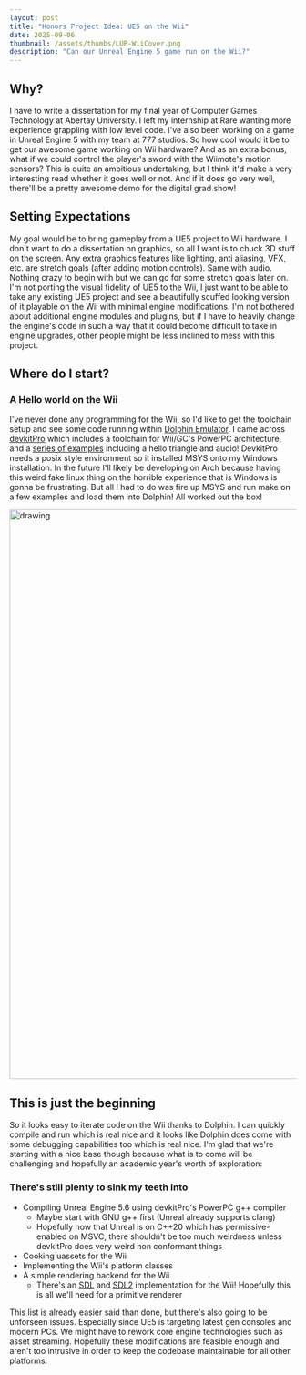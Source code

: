```yaml
---
layout: post
title: "Honors Project Idea: UE5 on the Wii"
date: 2025-09-06
thumbnail: /assets/thumbs/LUR-WiiCover.png
description: "Can our Unreal Engine 5 game run on the Wii?"
---
```


## Why?
I have to write a dissertation for my final year of Computer Games Technology at Abertay University. I left my internship at Rare wanting more experience grappling with low level code. I've also been working on a game in Unreal Engine 5 with my team at 777 studios. So how cool would it be to get our awesome game working on Wii hardware? And as an extra bonus, what if we could control the player's sword with the Wiimote's motion sensors? This is quite an ambitious undertaking, but I think it'd make a very interesting read whether it goes well or not. And if it does go very well, there'll be a pretty awesome demo for the digital grad show!

## Setting Expectations
My goal would be to bring gameplay from a UE5 project to Wii hardware. I don't want to do a dissertation on graphics, so all I want is to chuck 3D stuff on the screen. Any extra graphics features like lighting, anti aliasing, VFX, etc. are stretch goals (after adding motion controls). Same with audio. Nothing crazy to begin with but we can go for some stretch goals later on. I'm not porting the visual fidelity of UE5 to the Wii, I just want to be able to take any existing UE5 project and see a beautifully scuffed looking version of it playable on the Wii with minimal engine modifications. I'm not bothered about additional engine modules and plugins, but if I have to heavily change the engine's code in such a way that it could become difficult to take in engine upgrades, other people might be less inclined to mess with this project.

## Where do I start?

### A Hello world on the Wii
I've never done any programming for the Wii, so I'd like to get the toolchain setup and see some code running within [Dolphin Emulator](https://dolphin-emu.org). I came across [devkitPro](https://github.com/devkitPro) which includes a toolchain for Wii/GC's PowerPC architecture, and a [series of examples](https://github.com/devkitPro/wii-examples) including a hello triangle and audio! DevkitPro needs a posix style environment so it installed MSYS onto my Windows installation. In the future I'll likely be developing on Arch because having this weird fake linux thing on the horrible experience that is Windows is gonna be frustrating. But all I had to do was fire up MSYS and run make on a few examples and load them into Dolphin! All worked out the box!

<img src="../../../assets/wii_hello_triangle.png" alt="drawing" width="1000"/>

## This is just the beginning
So it looks easy to iterate code on the Wii thanks to Dolphin. I can quickly compile and run which is real nice and it looks like Dolphin does come with some debugging capabilities too which is real nice. I'm glad that we're starting with a nice base though because what is to come will be challenging and hopefully an academic year's worth of exploration:

### There's still plenty to sink my teeth into
- Compiling Unreal Engine 5.6 using devkitPro's PowerPC g++ compiler
    - Maybe start with GNU g++ first (Unreal already supports clang)
    - Hopefully now that Unreal is on C++20 which has permissive- enabled on MSVC, there shouldn't be too much weirdness unless devkitPro does very weird non conformant things
- Cooking uassets for the Wii
- Implementing the Wii's platform classes
- A simple rendering backend for the Wii
    - There's an [SDL](https://github.com/dborth/sdl-wii) and [SDL2](https://github.com/devkitPro/pacman-packages/blob/master/wii/SDL2/PKGBUILD) implementation for the Wii! Hopefully this is all we'll need for a primitive renderer

This list is already easier said than done, but there's also going to be unforseen issues. Especially since UE5 is targeting latest gen consoles and modern PCs. We might have to rework core engine technologies such as asset streaming. Hopefully these modifications are feasible enough and aren't too intrusive in order to keep the codebase maintainable for all other platforms.

